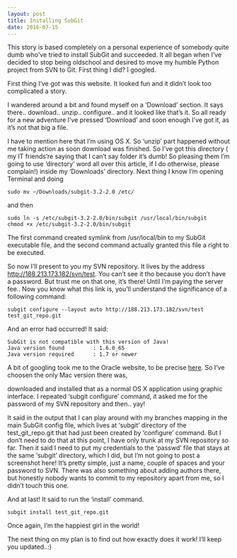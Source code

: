```yaml
---
layout: post
title: Installing SubGit
date: 2016-07-15
---
```

This story is based completely on a personal experience of somebody quite dumb who’ve tried to install SubGit and succeeded. 
It all began when I’ve decided to stop being oldschool and desired to move my humble Python project from SVN to Git.
First thing I did? I googled.

<screenshot with google outcome>

First thing I’ve got was this website. It looked fun and it didn’t look too complicated a story.

<screenshot with a part of site text>

I wandered around a bit and found myself on a ‘Download’ section. It says there.. download.. unzip.. configure.. and it looked like that’s it. So all ready for a new adventure I’ve pressed ‘Download’ and soon enough I’ve got it, as it’s not that big a file.

<screenshot with download bar finished>

I have to mention here that I’m using OS X. So ‘unzip’ part happened without me taking action as soon download was finished. So I’ve got this directory ( my IT friends’re saying that I can’t say folder it’s dumb! So pleasing them I’m going to use ‘directory’ word all over this article, if I do otherwise, please complain!) inside my ‘Downloads’ directory.
Next thing I know I’m opening Terminal and doing

    sudo mv ~/Downloads/subgit-3.2-2.0 /etc/

and then

    sudo ln -s /etc/subgit-3.2-2.0/bin/subgit /usr/local/bin/subgit
    chmod +x /etc/subgit-3.2-2.0/bin/subgit

The first command created symlink from /usr/local/bin to my SubGit executable file, and the second command actually granted this file a right to be executed.

So now I’ll present to you my SVN repository. It lives by the address http://188.213.173.182/svn/test. You can’t see it tho because you don’t have a password. But trust me on that one, it’s there! Until I’m paying the server fee..
Now you know what this link is, you’ll understand the significance of a following command:

    subgit configure --layout auto http://188.213.173.182/svn/test test_git_repo.git

And an error had occurred! It said:

    SubGit is not compatible with this version of Java!
    Java version found         : 1.6.0_65
    Java version required      : 1.7 or newer

A bit of googling took me to the Oracle website, to be precise <a href=http://www.oracle.com/technetwork/java/javase/downloads/jdk8-downloads-2133151.html>here</a>.
So I’ve choosen the only Mac version there was,

<screenshot of Mac version>

downloaded and installed that as a normal OS X application using graphic interface.
I repeated ‘subgit configure’ command, it asked me for the password of my SVN repository and then.. yay!

<screenshot installation successful>

It said in the output that I can play around with my branches mapping in the main SubGit config file, which lives at ‘subgit’ directory of the test_git_repo.git that had just been created by ‘configure’ command.
But I don’t need to do that at this point, I have only trunk at my SVN repository so far.
Then it said I need to put my credentials to the ‘passwd’ file that stays at the same ‘subgit’ directory, which I did, but I’m not going to post a screenshot here! It’s pretty simple, just a name, couple of spaces and your password to SVN.
There was also something about adding authors there, but honestly nobody wants to commit to my repository apart from me, so I didn’t touch this one.

And at last! It said to run the ‘install’ command.

    subgit install test_git_repo.git  
		
Once again, I’m the happiest girl in the world!

<screenshot installation successfull>

The next thing on my plan is to find out how exactly does it work! I’ll keep you updated..:)

 
